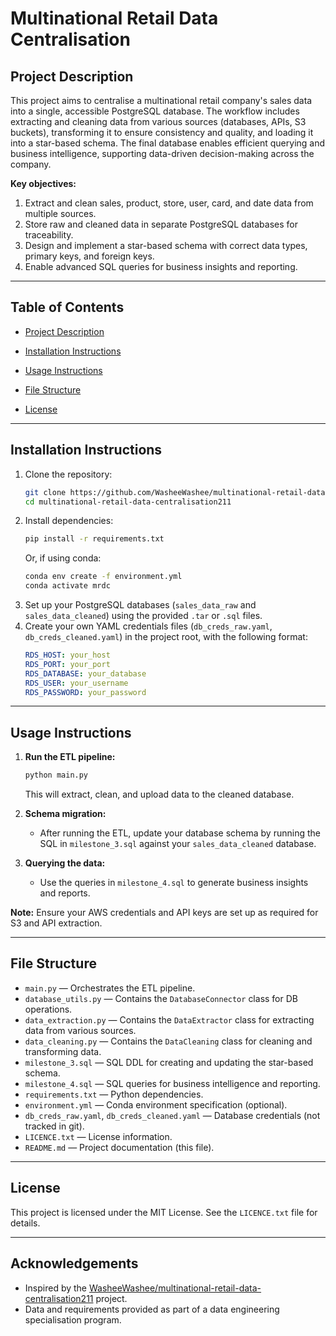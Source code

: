 # Multinational Retail Data Centralisation

## Project Description

This project aims to centralise a multinational retail company's sales data into a single, accessible PostgreSQL database. The workflow includes extracting and cleaning data from various sources (databases, APIs, S3 buckets), transforming it to ensure consistency and quality, and loading it into a star-based schema. The final database enables efficient querying and business intelligence, supporting data-driven decision-making across the company.

**Key objectives:**
1. Extract and clean sales, product, store, user, card, and date data from multiple sources.
2. Store raw and cleaned data in separate PostgreSQL databases for traceability.
3. Design and implement a star-based schema with correct data types, primary keys, and foreign keys.
4. Enable advanced SQL queries for business insights and reporting.

---

## Table of Contents
- [Project Description](#project-description)
- [Installation Instructions](#installation-instructions)

- [Usage Instructions](#usage-instructions)
- [File Structure](#file-structure)
- [License](#license)

---

## Installation Instructions

1. Clone the repository:
   ```bash
   git clone https://github.com/WasheeWashee/multinational-retail-data-centralisation211.git
   cd multinational-retail-data-centralisation211
   ```
2. Install dependencies:
   ```bash
   pip install -r requirements.txt
   ```
   Or, if using conda:
   ```bash
   conda env create -f environment.yml
   conda activate mrdc
   ```
3. Set up your PostgreSQL databases (`sales_data_raw` and `sales_data_cleaned`) using the provided `.tar` or `.sql` files.
4. Create your own YAML credentials files (`db_creds_raw.yaml`, `db_creds_cleaned.yaml`) in the project root, with the following format:
   ```yaml
   RDS_HOST: your_host
   RDS_PORT: your_port
   RDS_DATABASE: your_database
   RDS_USER: your_username
   RDS_PASSWORD: your_password
   ```

---

## Usage Instructions

1. **Run the ETL pipeline:**
   ```bash
   python main.py
   ```
   This will extract, clean, and upload data to the cleaned database.

2. **Schema migration:**
   - After running the ETL, update your database schema by running the SQL in `milestone_3.sql` against your `sales_data_cleaned` database.

3. **Querying the data:**
   - Use the queries in `milestone_4.sql` to generate business insights and reports.

**Note:** Ensure your AWS credentials and API keys are set up as required for S3 and API extraction.

---

## File Structure

- `main.py` — Orchestrates the ETL pipeline.
- `database_utils.py` — Contains the `DatabaseConnector` class for DB operations.
- `data_extraction.py` — Contains the `DataExtractor` class for extracting data from various sources.
- `data_cleaning.py` — Contains the `DataCleaning` class for cleaning and transforming data.
- `milestone_3.sql` — SQL DDL for creating and updating the star-based schema.
- `milestone_4.sql` — SQL queries for business intelligence and reporting.
- `requirements.txt` — Python dependencies.
- `environment.yml` — Conda environment specification (optional).
- `db_creds_raw.yaml`, `db_creds_cleaned.yaml` — Database credentials (not tracked in git).
- `LICENCE.txt` — License information.
- `README.md` — Project documentation (this file).

---

## License

This project is licensed under the MIT License. See the `LICENCE.txt` file for details.

---

## Acknowledgements

- Inspired by the [WasheeWashee/multinational-retail-data-centralisation211](https://github.com/WasheeWashee/multinational-retail-data-centralisation211) project.
- Data and requirements provided as part of a data engineering specialisation program.

